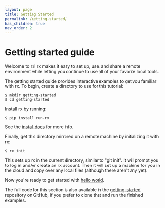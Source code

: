 ```yaml
---
layout: page
title: Getting Started
permalink: /getting-started/
has_children: true
nav_order: 2
---
```


# Getting started guide

Welcome to rx! rx makes it easy to set up, use, and share a remote environment
while letting you continue to use all of your favorite local tools.

The getting started guide provides interactive examples to get you familiar with
rx. To begin, create a directory to use for this tutorial:

    $ mkdir getting-started
    $ cd getting-started

Install rx by running:

    $ pip install run-rx

See the [install docs](/docs/install) for more info.

Finally, get this directory mirrored on a remote machine by initializing it
with rx:

    $ rx init

This sets up rx in the current directory, similar to "git init". It will
prompt you to log in and/or create an rx account. Then it will set up a
machine for you in the cloud and copy over any local files (although there
aren't any yet).

Now you're ready to get started with
[hello world](/getting-started/hello-world).

The full code for this section is also available in the
[getting-started](https://github.com/run-rx/getting-started) repository on
GitHub, if you prefer to clone that and run the finished examples.
